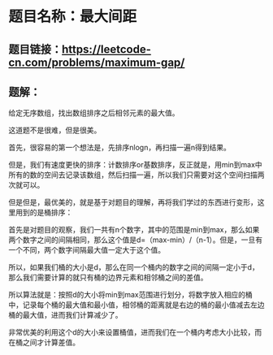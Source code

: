 # 题目名称：最大间距

## 题目链接：https://leetcode-cn.com/problems/maximum-gap/


## 题解：

给定无序数组，找出数组排序之后相邻元素的最大值。

这道题不是很难，但是很美。

首先，很容易的第一个想法是，先排序nlogn，再扫描一遍n得到结果。

但是，我们有速度更快的排序：计数排序or基数排序，反正就是，用min到max中所有的数的空间去记录该数组，然后扫描一遍，所以我们只需要对这个空间扫描两次就可以。

但是但是，最优美的，就是基于对题目的理解，再将我们学过的东西进行变形，这里用到的是桶排序：

首先是对题目的观察，我们一共有n个数字，其中的范围是min到max，那么如果两个数字之间的间隔相同，那么这个值是d=（max-min）/（n-1）。但是，一旦有一个不同，两个数字间隔最大值一定大于这个值。

所以，如果我们桶的大小是d，那么在同一个桶内的数字之间的间隔一定小于d，那么我们需要计算的就只有桶的边界元素和相邻桶之间的差值。

所以算法就是：按照d的大小将min到max范围进行划分，将数字放入相应的桶中，记录每个桶的最大值和最小值，相邻桶的距离就是右边的桶的最小值减去左边桶的最大值，进而我们计算减少了。

非常优美的利用这个d的大小来设置桶值，进而我们在一个桶内考虑大小比较，而在桶之间才计算差值。